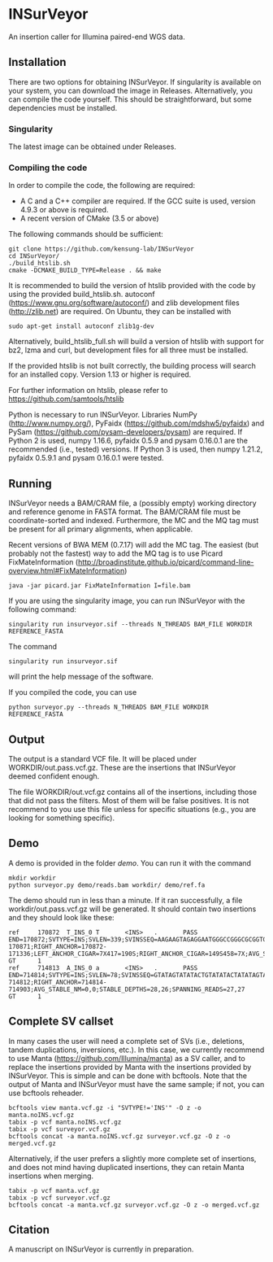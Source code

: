 # INSurVeyor
An insertion caller for Illumina paired-end WGS data.

## Installation

There are two options for obtaining INSurVeyor. If singularity is available on your system, you can download the image in Releases. Alternatively, you can compile the code yourself. This should be 
straightforward, but some dependencies must be installed.

### Singularity

The latest image can be obtained under Releases.

### Compiling the code

In order to compile the code, the following are required:
- A C and a C++ compiler are required. If the GCC suite is used, version 4.9.3 or above is required.
- A recent version of CMake (3.5 or above)

The following commands should be sufficient:

```
git clone https://github.com/kensung-lab/INSurVeyor
cd INSurVeyor/
./build_htslib.sh
cmake -DCMAKE_BUILD_TYPE=Release . && make
```

It is recommended to build the version of htslib provided with the code by using the provided build_htslib.sh. autoconf (https://www.gnu.org/software/autoconf/) and zlib development files (http://zlib.net) are required. On Ubuntu, they can be installed with
```
sudo apt-get install autoconf zlib1g-dev
```
Alternatively, build_htslib_full.sh will build a version of htslib with support for bz2, lzma and curl, but development files for all three must be installed.

If the provided htslib is not built correctly, the building process will search for an installed copy. Version 1.13 or higher is required.

For further information on htslib, please refer to https://github.com/samtools/htslib

Python is necessary to run INSurVeyor. Libraries NumPy (http://www.numpy.org/), PyFaidx (https://github.com/mdshw5/pyfaidx) and PySam (https://github.com/pysam-developers/pysam) are required. If 
Python 2 is used, numpy 1.16.6, pyfaidx 0.5.9 and pysam 0.16.0.1 are the recommended (i.e., tested) versions. If Python 3 is used, then numpy 1.21.2, pyfaidx 0.5.9.1 and pysam 0.16.0.1 were 
tested.

## Running

INSurVeyor needs a BAM/CRAM file, a (possibly empty) working directory and reference genome in FASTA format.
The BAM/CRAM file must be coordinate-sorted and indexed. Furthermore, the MC and the MQ tag must be present for all primary alignments, when applicable.

Recent versions of BWA MEM (0.7.17) will add the MC tag. The easiest (but probably not the fastest) way to add the MQ tag is to use Picard FixMateInformation 
(http://broadinstitute.github.io/picard/command-line-overview.html#FixMateInformation) 
```
java -jar picard.jar FixMateInformation I=file.bam
```

If you are using the singularity image, you can run INSurVeyor with the following command:
```
singularity run insurveyor.sif --threads N_THREADS BAM_FILE WORKDIR REFERENCE_FASTA
```

The command
```
singularity run insurveyor.sif
```
will print the help message of the software.

If you compiled the code, you can use 
```
python surveyor.py --threads N_THREADS BAM_FILE WORKDIR REFERENCE_FASTA
```

## Output

The output is a standard VCF file. It will be placed under WORKDIR/out.pass.vcf.gz. These are the insertions that INSurVeyor deemed confident enough. 

The file WORKDIR/out.vcf.gz contains all of the insertions, including those that did not pass the filters. Most of them will be false positives. It is not recommend to you use this file unless 
for specific situations (e.g., you are looking for something specific).

## Demo

A demo is provided in the folder *demo*. You can run it with the command
```
mkdir workdir
python surveyor.py demo/reads.bam workdir/ demo/ref.fa
```
The demo should run in less than a minute. If it ran successfully, a file workdir/out.pass.vcf.gz will be generated. It should contain two insertions and they should look like these:
```
ref     170872  T_INS_0 T       <INS>   .       PASS    END=170872;SVTYPE=INS;SVLEN=339;SVINSSEQ=AAGAAGTAGAGGAATGGGCCGGGCGCGGTGGCTCACGCCTGTAATCCCAGCACTTTGGGAGGCCGAGGCGGGTGGATCATGAGGTCAGGAGATCGAGACCATCCTGGCTAACAAGGTGAAACCCCGTCTCTACTAAAAATACAAAAAATTAGCCGGGCGCGGTGGCGGGCGCCTGTAGTCCCAGCTACTCGGGAGGCTGAGGCAGGAGAATGGCGTGAACCCGGGAAGCGGAGCTTGCAGTGAGCCGAGATTGCGCCACTGCAGTCCGCAGTCCGGCCTGGGCGACAGAGCGAGACTCCGTCTCAAAAAAAAAAAAAAAAAAAAAAAAAAAAAAAAAAA;SPLIT_READS=10,16;DISCORDANT=30,50;ALGORITHM=transurveyor;LEFT_ANCHOR=170448-170871;RIGHT_ANCHOR=170872-171336;LEFT_ANCHOR_CIGAR=7X417=190S;RIGHT_ANCHOR_CIGAR=149S458=7X;AVG_STABLE_NM=0,0;STABLE_DEPTHS=28,35;SPANNING_READS=0,0;MHLEN=0;SCORES=1,1    GT      1
ref     714813  A_INS_0 a       <INS>   .       PASS    END=714814;SVTYPE=INS;SVLEN=78;SVINSSEQ=GTATAGTATATACTGTATATACTATATAGTATAGTATATACTGTATATACTATATAGTATAGTATATACTGTATATAC;SPLIT_READS=22,16;DISCORDANT=20,25;ALGORITHM=assembly;LEFT_ANCHOR=714722-714812;RIGHT_ANCHOR=714814-714903;AVG_STABLE_NM=0,0;STABLE_DEPTHS=28,26;SPANNING_READS=27,27      GT      1
```

## Complete SV callset

In many cases the user will need a complete set of SVs (i.e., deletions, tandem duplications, inversions, etc.). In this case, we currently recommend to use Manta (https://github.com/Illumina/manta) as a SV caller, and to replace the insertions provided by Manta with the insertions provided by INSurVeyor.
This is simple and can be done with bcftools. Note that the output of Manta and INSurVeyor must have the same sample; if not, you can use bcftools reheader.

```
bcftools view manta.vcf.gz -i "SVTYPE!='INS'" -O z -o manta.noINS.vcf.gz
tabix -p vcf manta.noINS.vcf.gz
tabix -p vcf surveyor.vcf.gz
bcftools concat -a manta.noINS.vcf.gz surveyor.vcf.gz -O z -o merged.vcf.gz
```

Alternatively, if the user prefers a slightly more complete set of insertions, and does not mind having duplicated insertions, they can retain Manta insertions when merging.

```
tabix -p vcf manta.vcf.gz
tabix -p vcf surveyor.vcf.gz
bcftools concat -a manta.vcf.gz surveyor.vcf.gz -O z -o merged.vcf.gz
```

## Citation

A manuscript on INSurVeyor is currently in preparation.

